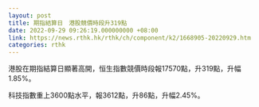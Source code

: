 ```yaml
---
layout: post
title: 期指結算日　港股競價時段升319點
date: 2022-09-29 09:26:19.000000000 +08:00
link: https://news.rthk.hk/rthk/ch/component/k2/1668905-20220929.htm
categories: rthk
---
```


港股在期指結算日顯著高開，恒生指數競價時段報17570點，升319點，升幅1.85%。

科技指數重上3600點水平，報3612點，升86點，升幅2.45%。
